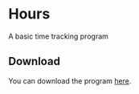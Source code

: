 # Hours
A basic time tracking program

## Download
You can download the program [here](https://github.com/ouyex/Hours/releases/tag/Release).
